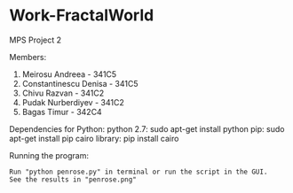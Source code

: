 # Work-FractalWorld
MPS Project 2

Members:

1. Meirosu Andreea - 341C5 
2. Constantinescu Denisa - 341C5 
2. Chivu Razvan - 341C2
3. Pudak Nurberdiyev - 341C2
4. Bagas Timur - 342C4

Dependencies for Python:
python 2.7: sudo apt-get install 
python pip: sudo apt-get install pip 
cairo library: pip install cairo

Running the program:

    Run "python penrose.py" in terminal or run the script in the GUI.
    See the results in "penrose.png"
